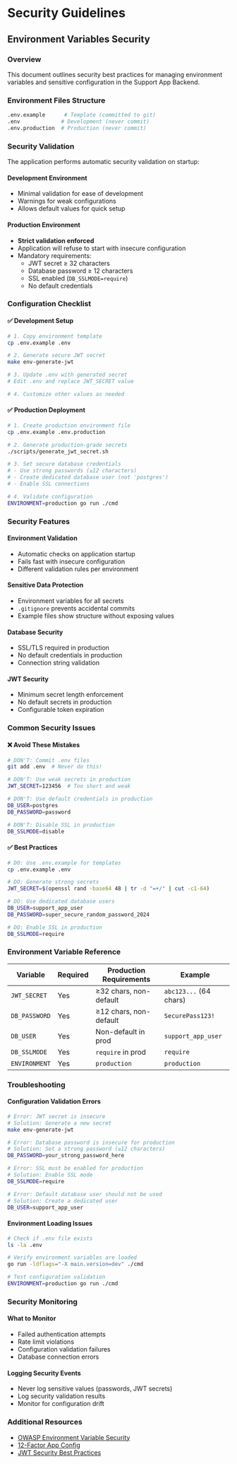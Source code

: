 # Security Guidelines

## Environment Variables Security

### Overview

This document outlines security best practices for managing environment variables and sensitive configuration in the Support App Backend.

### Environment Files Structure

```bash
.env.example      # Template (committed to git)
.env             # Development (never commit)
.env.production  # Production (never commit)
```

### Security Validation

The application performs automatic security validation on startup:

#### Development Environment

- Minimal validation for ease of development
- Warnings for weak configurations
- Allows default values for quick setup

#### Production Environment

- **Strict validation enforced**
- Application will refuse to start with insecure configuration
- Mandatory requirements:
  - JWT secret ≥ 32 characters
  - Database password ≥ 12 characters  
  - SSL enabled (`DB_SSLMODE=require`)
  - No default credentials

### Configuration Checklist

#### ✅ Development Setup

```bash
# 1. Copy environment template
cp .env.example .env

# 2. Generate secure JWT secret
make env-generate-jwt

# 3. Update .env with generated secret
# Edit .env and replace JWT_SECRET value

# 4. Customize other values as needed
```

#### ✅ Production Deployment

```bash
# 1. Create production environment file
cp .env.example .env.production

# 2. Generate production-grade secrets
./scripts/generate_jwt_secret.sh

# 3. Set secure database credentials
# - Use strong passwords (≥12 characters)
# - Create dedicated database user (not 'postgres')
# - Enable SSL connections

# 4. Validate configuration
ENVIRONMENT=production go run ./cmd
```

### Security Features

#### Environment Validation

- Automatic checks on application startup
- Fails fast with insecure configuration
- Different validation rules per environment

#### Sensitive Data Protection

- Environment variables for all secrets
- `.gitignore` prevents accidental commits
- Example files show structure without exposing values

#### Database Security

- SSL/TLS required in production
- No default credentials in production
- Connection string validation

#### JWT Security

- Minimum secret length enforcement
- No default secrets in production
- Configurable token expiration

### Common Security Issues

#### ❌ Avoid These Mistakes

```bash
# DON'T: Commit .env files
git add .env  # Never do this!

# DON'T: Use weak secrets in production
JWT_SECRET=123456  # Too short and weak

# DON'T: Use default credentials in production
DB_USER=postgres
DB_PASSWORD=password

# DON'T: Disable SSL in production
DB_SSLMODE=disable
```

#### ✅ Best Practices

```bash
# DO: Use .env.example for templates
cp .env.example .env

# DO: Generate strong secrets
JWT_SECRET=$(openssl rand -base64 48 | tr -d "=+/" | cut -c1-64)

# DO: Use dedicated database users
DB_USER=support_app_user
DB_PASSWORD=super_secure_random_password_2024

# DO: Enable SSL in production
DB_SSLMODE=require
```

### Environment Variable Reference

| Variable | Required | Production Requirements | Example |
|----------|----------|-------------------------|---------|
| `JWT_SECRET` | Yes | ≥32 chars, non-default | `abc123...` (64 chars) |
| `DB_PASSWORD` | Yes | ≥12 chars, non-default | `SecurePass123!` |
| `DB_USER` | Yes | Non-default in prod | `support_app_user` |
| `DB_SSLMODE` | Yes | `require` in prod | `require` |
| `ENVIRONMENT` | Yes | `production` | `production` |

### Troubleshooting

#### Configuration Validation Errors

```bash
# Error: JWT secret is insecure
# Solution: Generate a new secret
make env-generate-jwt

# Error: Database password is insecure for production
# Solution: Set a strong password (≥12 characters)
DB_PASSWORD=your_strong_password_here

# Error: SSL must be enabled for production
# Solution: Enable SSL mode
DB_SSLMODE=require

# Error: Default database user should not be used
# Solution: Create a dedicated user
DB_USER=support_app_user
```

#### Environment Loading Issues

```bash
# Check if .env file exists
ls -la .env

# Verify environment variables are loaded
go run -ldflags="-X main.version=dev" ./cmd

# Test configuration validation
ENVIRONMENT=production go run ./cmd
```

### Security Monitoring

#### What to Monitor

- Failed authentication attempts
- Rate limit violations
- Configuration validation failures
- Database connection errors

#### Logging Security Events

- Never log sensitive values (passwords, JWT secrets)
- Log security validation results
- Monitor for configuration drift

### Additional Resources

- [OWASP Environment Variable Security](https://owasp.org/www-community/vulnerabilities/Insecure_Configuration_Management)
- [12-Factor App Config](https://12factor.net/config)
- [JWT Security Best Practices](https://tools.ietf.org/html/rfc8725)
